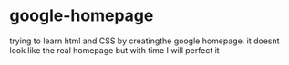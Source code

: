 # google-homepage
trying to learn html and CSS by creatingthe google homepage. it doesnt look like the real homepage but with time I will perfect it 
